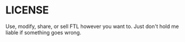 # LICENSE

Use, modify, share, or sell FTL however you want to.
Just don't hold me liable if something goes wrong.
